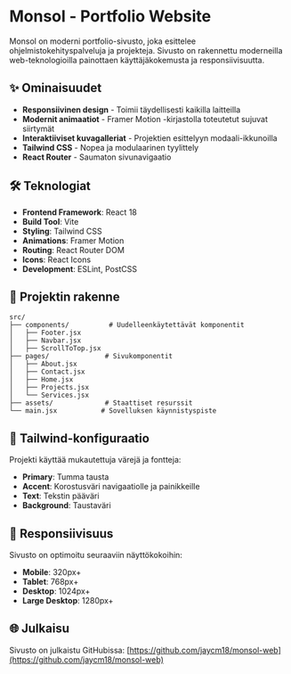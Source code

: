 # Monsol - Portfolio Website

Monsol on moderni portfolio-sivusto, joka esittelee ohjelmistokehityspalveluja ja projekteja. Sivusto on rakennettu moderneilla web-teknologioilla painottaen käyttäjäkokemusta ja responsiivisuutta.

## ✨ Ominaisuudet

- **Responsiivinen design** - Toimii täydellisesti kaikilla laitteilla
- **Modernit animaatiot** - Framer Motion -kirjastolla toteutetut sujuvat siirtymät
- **Interaktiiviset kuvagalleriat** - Projektien esittelyyn modaali-ikkunoilla
- **Tailwind CSS** - Nopea ja modulaarinen tyylittely
- **React Router** - Saumaton sivunavigaatio

## 🛠️ Teknologiat

- **Frontend Framework**: React 18
- **Build Tool**: Vite
- **Styling**: Tailwind CSS
- **Animations**: Framer Motion
- **Routing**: React Router DOM
- **Icons**: React Icons
- **Development**: ESLint, PostCSS


## 📁 Projektin rakenne

```
src/
├── components/          # Uudelleenkäytettävät komponentit
│   ├── Footer.jsx
│   ├── Navbar.jsx
│   ├── ScrollToTop.jsx
├── pages/              # Sivukomponentit
│   ├── About.jsx
│   ├── Contact.jsx
│   ├── Home.jsx
│   ├── Projects.jsx
│   └── Services.jsx
├── assets/             # Staattiset resurssit
└── main.jsx           # Sovelluksen käynnistyspiste
```

## 🎨 Tailwind-konfiguraatio

Projekti käyttää mukautettuja värejä ja fontteja:
- **Primary**: Tumma tausta
- **Accent**: Korostusväri navigaatiolle ja painikkeille
- **Text**: Tekstin pääväri
- **Background**: Taustaväri

## 📱 Responsiivisuus

Sivusto on optimoitu seuraaviin näyttökokoihin:
- **Mobile**: 320px+
- **Tablet**: 768px+
- **Desktop**: 1024px+
- **Large Desktop**: 1280px+

## 🌐 Julkaisu

Sivusto on julkaistu GitHubissa: [https://github.com/jaycm18/monsol-web](https://github.com/jaycm18/monsol-web)
